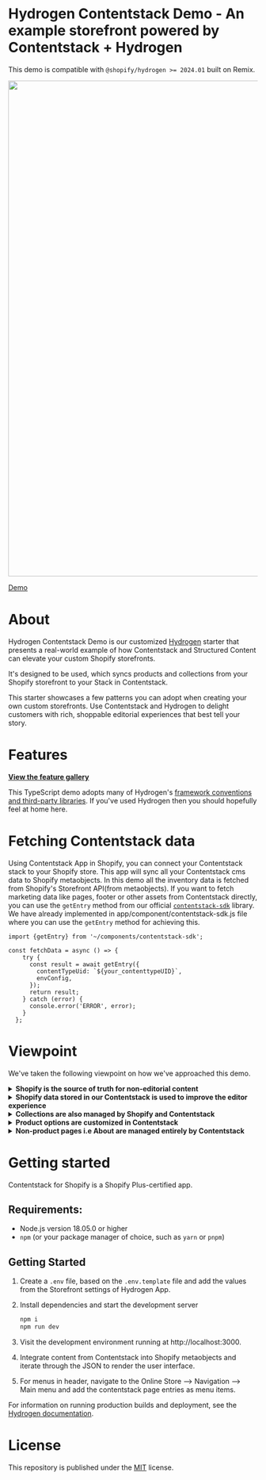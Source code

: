 # Hydrogen Contentstack Demo - An example storefront powered by Contentstack + Hydrogen

This demo is compatible with `@shopify/hydrogen >= 2024.01` built on Remix.

<img src="https://cdn.shopify.com/oxygen-v2/29150/15868/32733/347547/build/_assets/banner-ZAZUZJHV.svg" width="1000" />

[Demo][hydrogen-contentstack-demo]

# About

Hydrogen Contentstack Demo is our customized [Hydrogen][hydrogen-github] starter that presents a real-world example of how Contentstack and Structured Content can elevate your custom Shopify storefronts.

It's designed to be used, which syncs products and collections from your Shopify storefront to your Stack in Contentstack.

This starter showcases a few patterns you can adopt when creating your own custom storefronts. Use Contentstack and Hydrogen to delight customers with rich, shoppable editorial experiences that best tell your story.

# Features

**[View the feature gallery][about]**

This TypeScript demo adopts many of Hydrogen's [framework conventions and third-party libraries][hydrogen-framework]. If you've used Hydrogen then you should hopefully feel at home here.

# Fetching Contentstack data

Using Contentstack App in Shopify, you can connect your Contentstack stack to your Shopify store. This app will sync all your Contentstack cms data to Shopify metaobjects.
In this demo all the inventory data is fetched from Shopify's Storefront API(from metaobjects). 
If you want to fetch marketing data like pages, footer or other assets from Contentstack directly, you can use the `getEntry` method from our official [`contentstack-sdk`][contentstack-sdk] library. We have already implemented in app/component/contentstack-sdk.js file where you can use the `getEntry` method for achieving this. 

```tsx
import {getEntry} from '~/components/contentstack-sdk';

const fetchData = async () => {
    try {
      const result = await getEntry({
        contentTypeUid: `${your_contenttypeUID}`,
        envConfig,
      });
      return result;
    } catch (error) {
      console.error('ERROR', error);
    }
  };
```

# Viewpoint

We've taken the following viewpoint on how we've approached this demo.

<details>
<summary><strong>Shopify is the source of truth for non-editorial content</strong></summary>

- For products, this includes titles, handles, product options and metaFields.
- For collections, this includes titles, products associated to it and collection images.

</details>

<details>
<summary><strong>Shopify data stored in our Contentstack is used to improve the editor experience</strong></summary>

- This allows us to display things like product status, prices and even inventory levels.
- Our application always fetches from Shopify's Storefront API at runtime to ensure we have the freshest data possible, especially important when dealing with fast-moving inventory.

</details>

<details>
<summary><strong>Collections are also managed by Shopify and Contentstack</strong></summary>

- Shopify is used to handle collection rules and sort orders.
- In Contentstack also, you can create Collection entries and which will get created inside Shopify using webhooks.

</details>

<details>
<summary><strong>Product options are customized in Contentstack</strong></summary>

- Data added to specific product options is done in Contentstack entries.
- For the extra fields inside Contentstack gets updated in Shopify in MetaField.

</details>

<details>
<summary><strong>Non-product pages i.e About are managed entirely by Contentstack</strong></summary>

- Shopify pages and blog posts (associated with the Online Store) channel aren't used in this demo. A dedicated `page` content type in Contentstack has been created for this purpose.

</details>

# Getting started
Contentstack for Shopify is a Shopify Plus-certified app.

## Requirements:

- Node.js version 18.05.0 or higher
- `npm` (or your package manager of choice, such as `yarn` or `pnpm`)

## Getting Started

1.  Create a `.env` file, based on the `.env.template` file and add the values from the Storefront settings of Hydrogen App.

2.  Install dependencies and start the development server

    ```bash
    npm i
    npm run dev
    ```

3.  Visit the development environment running at http://localhost:3000.

4. Integrate content from Contentstack into Shopify metaobjects and iterate through the JSON to render the user interface.

5. For menus in header, navigate to the Online Store --> Navigation --> Main menu and add the contentstack page entries as menu items.

For information on running production builds and deployment, see the [Hydrogen documentation][hydrogen-framework].

# License

This repository is published under the [MIT][license] license.

[about]: https://hydrogen.contentstackdemos.com/
[hydrogen-contentstack-demo]: https://01hq4sm3tp6r1g3yas5q5h3qq1-6f2958b70f5894a4ad6d.myshopify.dev
[hydrogen-github]: https://github.com/contentstack/hydrogen-contentstack-demo
[hydrogen-framework]: https://shopify.dev/docs/custom-storefronts/hydrogen
[license]: https://github.com/sanity-io/sanity/blob/next/LICENSE
[contentstack-connect]: https://www.contentstack.com/docs
[contentstack-sdk]: https://www.contentstack.com/docs/developers/sdks/content-delivery-sdk/javascript-browser/reference
